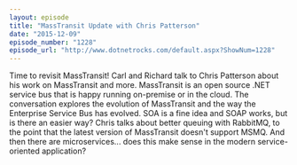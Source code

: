 ```yaml
---
layout: episode
title: "MassTransit Update with Chris Patterson"
date: "2015-12-09"
episode_number: "1228"
episode_url: "http://www.dotnetrocks.com/default.aspx?ShowNum=1228"
---
```


Time to revisit MassTransit! Carl and Richard talk to Chris Patterson about his work on MassTransit and more. MassTransit is an open source .NET service bus that is happy running on-premise or in the cloud. The conversation explores the evolution of MassTransit and the way the Enterprise Service Bus has evolved. SOA is a fine idea and SOAP works, but is there an easier way? Chris talks about better queuing with RabbitMQ, to the point that the latest version of MassTransit doesn't support MSMQ. And then there are microservices... does this make sense in the modern service-oriented application?
